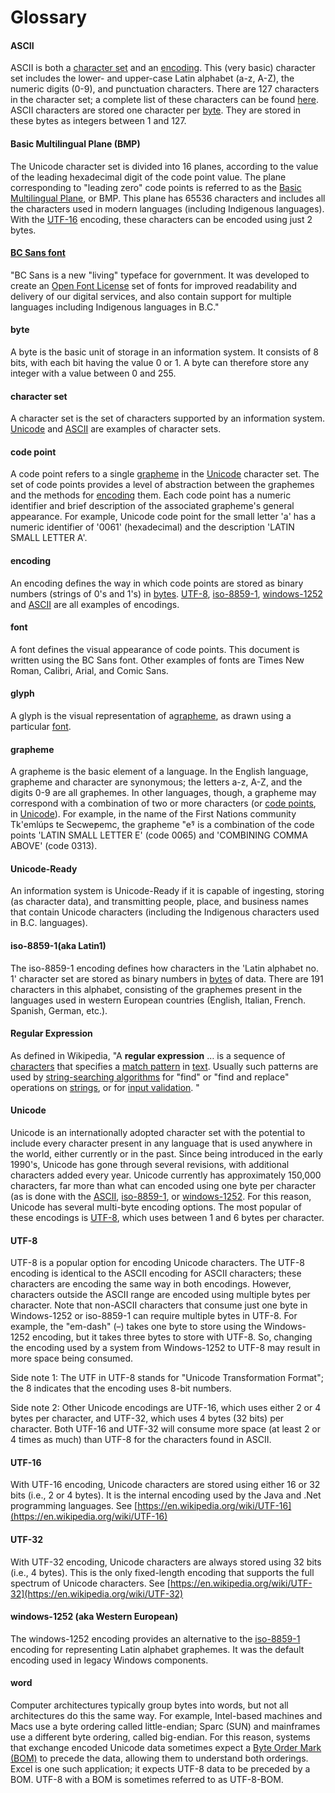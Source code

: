 

# Glossary

#### <a id="ascii"></a> ASCII

ASCII is both a [character set](#character_set) and an [encoding](#encoding). This (very basic) character set includes the lower- and upper-case Latin alphabet (a-z, A-Z), the numeric digits (0-9), and punctuation characters. There are 127 characters in the character set; a complete list of these characters can be found [here](https://en.wikipedia.org/wiki/ASCII#Character_set). ASCII characters are stored one character per [byte](#byte). They are stored in these bytes as integers between 1 and 127.

#### <a id="BMP"> Basic Multilingual Plane (BMP) </a>

The Unicode character set is divided into 16 planes, according to the value of the leading hexadecimal digit of the code point value. The plane corresponding to "leading zero" code points is referred to as the [Basic Multilingual Plane](https://en.wikipedia.org/wiki/Plane_(Unicode)#Basic_Multilingual_Plane), or BMP. This plane has 65536 characters and includes all the characters used in modern languages (including Indigenous languages). With the [UTF-16](#utf16) encoding, these characters can be encoded using just 2 bytes.

#### <a id="BCSans"> [BC Sans font](https://www2.gov.bc.ca/gov/content?id=D56201B17F554B40BAB5A16FD2AB4C12)

"BC Sans is a new "living" typeface for government. It was developed to create an [Open Font License](https://opensource.org/licenses/OFL-1.1) set of fonts for improved readability and delivery of our digital services, and also contain support for multiple languages including Indigenous languages in B.C."

#### <a id="byte"> </a> byte 

A byte is the basic unit of storage in an information system. It consists of 8 bits, with each bit having the value 0 or 1. A byte can therefore store any integer with a value between 0 and 255.

#### <a id="character_set"> </a> character set

A character set is the set of characters supported by an information system. [Unicode](#unicode) and [ASCII](#ascii) are examples of character sets.

#### <a id="code_point"> </a> code point

A code point refers to a single [grapheme](#grapheme) in the [Unicode](#unicode) character set. The set of code points provides a level of abstraction between the graphemes and the methods for [encoding](#encoding) them. Each code point has a numeric identifier and brief description of the associated grapheme's general appearance. For example, Unicode code point for the small letter 'a' has a numeric identifier of '0061' (hexadecimal) and the description 'LATIN SMALL LETTER A'.

#### <a id="encoding"> </a>encoding

An encoding defines the way in which code points are stored as binary numbers (strings of 0's and 1's) in [bytes](#byte). [UTF-8](#utf8), [iso-8859-1](#latin1), [windows-1252](#windows1252) and [ASCII](#ascii) are all examples of encodings.

#### <a id="font"> </a> font

A font defines the visual appearance of code points. This document is written using the BC Sans font. Other examples of fonts are Times New Roman, Calibri, Arial, and Comic Sans.

#### <a id="glyph"> </a> glyph

A glyph is the visual representation of a[grapheme](#grapheme), as drawn using a particular [font](#font).

#### <a id="grapheme"> </a>  grapheme

A grapheme is the basic element of a language. In the English language, grapheme and character are synonymous; the letters a-z, A-Z, and the digits 0-9 are all graphemes. In other languages, though, a grapheme may correspond with a combination of two or more characters (or [code points](#code_point), in [Unicode](#unicode)). For example, in the name of the First Nations community Tk'emlúps te Secwe̓pemc, the grapheme "e̓" is a combination of the code points 'LATIN SMALL LETTER E' (code 0065) and 'COMBINING COMMA ABOVE' (code 0313).

#### <a id="unicode_ready"> </a> Unicode-Ready

An information system is Unicode-Ready if it is capable of ingesting, storing (as character data), and transmitting people, place, and business names that contain Unicode characters (including the Indigenous characters used in B.C. languages).

#### <a id="latin1"> </a> iso-8859-1(aka Latin1)

The iso-8859-1 encoding defines how characters in the 'Latin alphabet no. 1' character set are stored as binary numbers in [bytes](#byte) of data. There are 191 characters in this alphabet, consisting of the graphemes present in the languages used in western European countries (English, Italian, French. Spanish, German, etc.).

#### <a id="regex"> </a> Regular Expression

As defined in Wikipedia, "A  **regular expression**  … is a sequence of [characters](https://en.wikipedia.org/wiki/Character_(computing)) that specifies a [match pattern](https://en.wikipedia.org/wiki/Pattern_matching) in [text](https://en.wikipedia.org/wiki/String_(computer_science)). Usually such patterns are used by [string-searching algorithms](https://en.wikipedia.org/wiki/String-searching_algorithm) for "find" or "find and replace" operations on [strings](https://en.wikipedia.org/wiki/String_(computer_science)), or for [input validation](https://en.wikipedia.org/wiki/Data_validation). "

#### <a id="unicode"> </a> Unicode

Unicode is an internationally adopted character set with the potential to include every character present in any language that is used anywhere in the world, either currently or in the past. Since being introduced in the early 1990's, Unicode has gone through several revisions, with additional characters added every year. Unicode currently has approximately 150,000 characters, far more than what can encoded using one byte per character (as is done with the [ASCII](#ASCII), [iso-8859-1](#latin1), or [windows-1252](#windows1252). For this reason, Unicode has several multi-byte encoding options. The most popular of these encodings is [UTF-8](#utf8), which uses between 1 and 6 bytes per character.

#### <a id="utf8"> </a> UTF-8

UTF-8 is a popular option
 for encoding Unicode characters. The UTF-8 encoding is identical to the ASCII encoding for ASCII characters; these characters are encoding the same way in both encodings. However, characters outside the ASCII range are encoded using multiple bytes per character. Note that non-ASCII characters that consume just one byte in Windows-1252 or iso-8859-1 can require multiple bytes in UTF-8. For example, the "em-dash" (–) takes one byte to store using the Windows-1252 encoding, but it takes three bytes to store with UTF-8. So, changing the encoding used by a system from Windows-1252 to UTF-8 may result in more space being consumed.

Side note 1: The UTF in UTF-8 stands for "Unicode Transformation Format"; the 8 indicates that the encoding uses 8-bit numbers.

Side note 2: Other Unicode encodings are UTF-16, which uses either 2 or 4 bytes per character, and UTF-32, which uses 4 bytes (32 bits) per character. Both UTF-16 and UTF-32 will consume more space (at least 2 or 4 times as much) than UTF-8 for the characters found in ASCII.

#### <a id="utf16"> </a> UTF-16

With UTF-16 encoding, Unicode characters are stored using either 16 or 32 bits (i.e., 2 or 4 bytes). It is the internal encoding used by the Java and .Net programming languages. See [https://en.wikipedia.org/wiki/UTF-16](https://en.wikipedia.org/wiki/UTF-16)

#### <a id="utf32"> </a> UTF-32

With UTF-32 encoding, Unicode characters are always stored using 32 bits (i.e., 4 bytes). This is the only fixed-length encoding that supports the full spectrum of Unicode characters. See [https://en.wikipedia.org/wiki/UTF-32](https://en.wikipedia.org/wiki/UTF-32)

#### <a id="windows1252"> </a> windows-1252 (aka Western European)

The windows-1252 encoding provides an alternative to the [iso-8859-1](#latin1) encoding for representing Latin alphabet graphemes. It was the default encoding used in legacy Windows components.

#### <a id="word"> </a> word

Computer architectures typically group bytes into words, but not all architectures do this the same way. For example, Intel-based machines and Macs use a byte ordering called little-endian; Sparc (SUN) and mainframes use a different byte ordering, called big-endian. For this reason, systems that exchange encoded Unicode data sometimes expect a [Byte Order Mark (BOM)](https://en.wikipedia.org/wiki/Byte_order_mark) to precede the data, allowing them to understand both orderings. Excel is one such application; it expects UTF-8 data to be preceded by a BOM. UTF-8 with a BOM is sometimes referred to as UTF-8-BOM.


